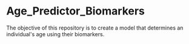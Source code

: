 # Age_Predictor_Biomarkers
The objective of this repository is to create a model that determines an individual's age using their biomarkers.

